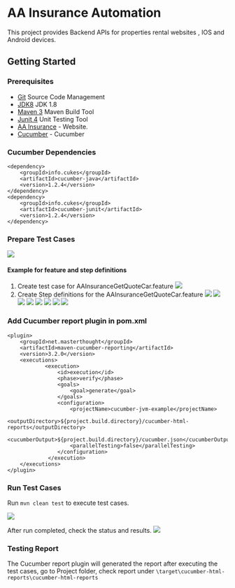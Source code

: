 # AA Insurance Automation

This project provides Backend APIs for properties rental websites , IOS and Android devices.

## Getting Started

### Prerequisites

- [Git](https://git-scm.com/) Source Code Management
- [JDK8](http://www.oracle.com/technetwork/java/javase/downloads/jdk8-downloads-2133151.html) JDK 1.8
- [Maven 3](https://maven.apache.org/download.cgi) Maven Build Tool
- [Junit 4](http://junit.org/junit4/) Unit Testing Tool
- [AA Insurance](https://www.aainsurance.co.nz/) - Website.
- [Cucumber](https://www.mysql.com/) - Cucumber
 
### Cucumber Dependencies
    <dependency>
		<groupId>info.cukes</groupId>
		<artifactId>cucumber-java</artifactId>
		<version>1.2.4</version>
	</dependency>
    <dependency>
		<groupId>info.cukes</groupId>
		<artifactId>cucumber-junit</artifactId>
		<version>1.2.4</version>
	</dependency>

### Prepare Test Cases

![](https://raw.githubusercontent.com/lilliancheng2012/lilliancheng2012.github.io/master/public/img/posts/06-12-16/testcases.PNG)

#### Example for feature and step definitions

1. Create test case for AAInsuranceGetQuoteCar.feature
![](https://raw.githubusercontent.com/lilliancheng2012/lilliancheng2012.github.io/master/public/img/posts/06-12-16/BDDFeatures.PNG)
2. Create Step definitions for the AAInsuranceGetQuoteCar.feature
![](https://raw.githubusercontent.com/lilliancheng2012/lilliancheng2012.github.io/master/public/img/posts/06-12-16/StepDefinition1.PNG)
![](https://raw.githubusercontent.com/lilliancheng2012/lilliancheng2012.github.io/master/public/img/posts/06-12-16/StepDefinition2.PNG)
![](https://raw.githubusercontent.com/lilliancheng2012/lilliancheng2012.github.io/master/public/img/posts/06-12-16/StepDefinition3.PNG)
![](https://raw.githubusercontent.com/lilliancheng2012/lilliancheng2012.github.io/master/public/img/posts/06-12-16/StepDefinition4.PNG)
![](https://raw.githubusercontent.com/lilliancheng2012/lilliancheng2012.github.io/master/public/img/posts/06-12-16/StepDefinition5.PNG)
![](https://raw.githubusercontent.com/lilliancheng2012/lilliancheng2012.github.io/master/public/img/posts/06-12-16/StepDefinition6.PNG)
![](https://raw.githubusercontent.com/lilliancheng2012/lilliancheng2012.github.io/master/public/img/posts/06-12-16/StepDefinition7.PNG)
![](https://raw.githubusercontent.com/lilliancheng2012/lilliancheng2012.github.io/master/public/img/posts/06-12-16/StepDefinition8.PNG)

### Add Cucumber report plugin in pom.xml

    <plugin>
		<groupId>net.masterthought</groupId>
		<artifactId>maven-cucumber-reporting</artifactId>
		<version>3.2.0</version>
		<executions>
				<execution>
					<id>execution</id>
					<phase>verify</phase>
					<goals>
						<goal>generate</goal>
					</goals>
					<configuration>
						<projectName>cucumber-jvm-example</projectName>
						<outputDirectory>${project.build.directory}/cucumber-html-reports</outputDirectory>
						<cucumberOutput>${project.build.directory}/cucumber.json</cucumberOutput>
						<parallelTesting>false</parallelTesting>
					</configuration>
				 </execution>
		</executions>
	</plugin>

### Run Test Cases
Run `mvn clean test` to execute test cases.

![](https://raw.githubusercontent.com/lilliancheng2012/lilliancheng2012.github.io/master/public/img/posts/06-12-16/MvnCleanTest.jpg)

After run completed, check the status and results.
![](https://raw.githubusercontent.com/lilliancheng2012/lilliancheng2012.github.io/master/public/img/posts/06-12-16/MvnCleanTestPass.PNG)

### Testing Report

The Cucumber report plugin will generated the report after executing the test cases, go to Project folder, check report under `\target\cucumber-html-reports\cucumber-html-reports`

